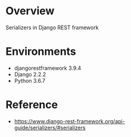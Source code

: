 # Overview
Serializers in Django REST framework

# Environments
* djangorestframework 3.9.4                
* Django 2.2.2                
* Python 3.6.7

# Reference
* https://www.django-rest-framework.org/api-guide/serializers/#serializers
